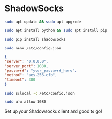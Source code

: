 # ShadowSocks

```bash
sudo apt update && sudo apt upgrade
```
```bash
sudo apt install python && sudo apt install pip
```
```bash
sudo pip install shadowsocks
```
```bash
sudo nano /etc/config.json
```
```json
{
"server": "0.0.0.0",
"server_port": 1080,
"password": "your_password_here",
"method": "aes-256-cfb",
"timeout": 300
}
```
```bash
sudo sslocal -c /etc/config.json
```
```bash
sudo ufw allow 1080
```
Set up your Shadowsocks client and good to go!

